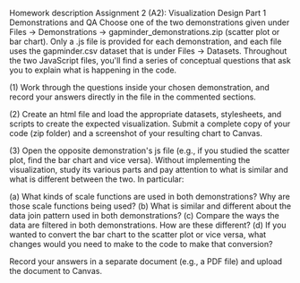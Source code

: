 Homework description
Assignment 2 (A2): Visualization Design
Part 1 Demonstrations and QA
Choose one of the two demonstrations given under Files -> Demonstrations -> gapminder_demonstrations.zip (scatter plot or bar chart). Only a .js file is provided for each demonstration, and each file uses the gapminder.csv dataset that is under Files -> Datasets. Throughout the two JavaScript files, you'll find a series of conceptual questions that ask you to explain what is happening in the code. 

(1) Work through the questions inside your chosen demonstration, and record your answers directly in the file in the commented sections. 

(2) Create an html file and load the appropriate datasets, stylesheets, and scripts to create the expected visualization. Submit a complete copy of your code (zip folder) and a screenshot of your resulting chart to Canvas.

(3) Open the opposite demonstration's js file (e.g., if you studied the scatter plot, find the bar chart and vice versa). Without implementing the visualization, study its various parts and pay attention to what is similar and what is different between the two. In particular:

(a) What kinds of scale functions are used in both demonstrations? Why are those scale functions being used?
(b) What is similar and different about the data join pattern used in both demonstrations?
(c) Compare the ways the data are filtered in both demonstrations. How are these different?
(d) If you wanted to convert the bar chart to the scatter plot or vice versa, what changes would you need to make to the code to make that conversion? 

Record your answers in a separate document (e.g., a PDF file) and upload the document to Canvas.